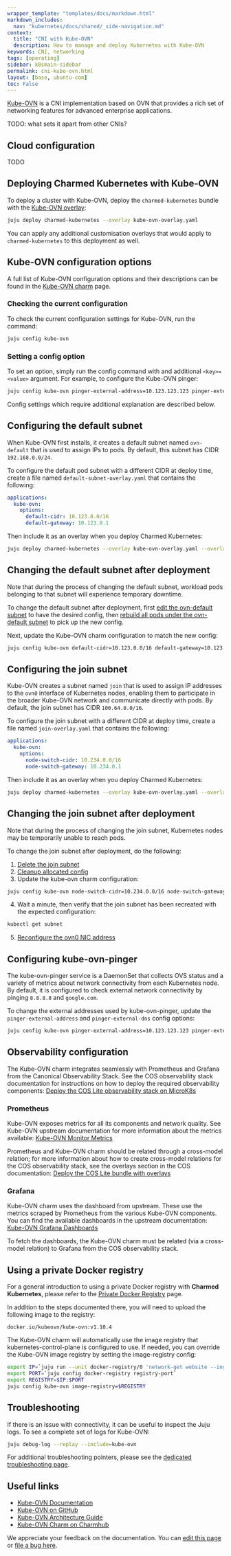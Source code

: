 ```yaml
---
wrapper_template: "templates/docs/markdown.html"
markdown_includes:
  nav: "kubernetes/docs/shared/_side-navigation.md"
context:
  title: "CNI with Kube-OVN"
  description: How to manage and deploy Kubernetes with Kube-OVN
keywords: CNI, networking
tags: [operating]
sidebar: k8smain-sidebar
permalink: cni-kube-ovn.html
layout: [base, ubuntu-com]
toc: False
---
```


[Kube-OVN][kube-ovn-documentation] is a CNI implementation based on OVN that
provides a rich set of networking features for advanced enterprise applications.

TODO: what sets it apart from other CNIs?

## Cloud configuration

TODO

## Deploying Charmed Kubernetes with Kube-OVN

To deploy a cluster with Kube-OVN, deploy the `charmed-kubernetes` bundle with
the [Kube-OVN overlay][kube-ovn-overlay]:

```bash
juju deploy charmed-kubernetes --overlay kube-ovn-overlay.yaml
```

You can apply any additional customisation overlays that would apply to
`charmed-kubernetes` to this deployment as well.

## Kube-OVN configuration options

A full list of Kube-OVN configuration options and their descriptions can be found
in the [Kube-OVN charm][kube-ovn-charm] page.

### Checking the current configuration

To check the current configuration settings for Kube-OVN, run the command:

```bash
juju config kube-ovn
```

### Setting a config option

To set an option, simply run the config command with and additional
`<key>=<value>` argument. For example, to configure the Kube-OVN pinger:

```bash
juju config kube-ovn pinger-external-address=10.123.123.123 pinger-external-dns=example.internal
```

Config settings which require additional explanation are described below.

## Configuring the default subnet

When Kube-OVN first installs, it creates a default subnet named `ovn-default`
that is used to assign IPs to pods. By default, this subnet has CIDR
`192.168.0.0/24`.

To configure the default pod subnet with a different CIDR at deploy time, create
a file named `default-subnet-overlay.yaml` that contains the following:

```yaml
applications:
  kube-ovn:
    options:
      default-cidr: 10.123.0.0/16
      default-gateway: 10.123.0.1
```

Then include it as an overlay when you deploy Charmed Kubernetes:

```bash
juju deploy charmed-kubernetes --overlay kube-ovn-overlay.yaml --overlay default-subnet-overlay.yaml
```

## Changing the default subnet after deployment

Note that during the process of changing the default subnet, workload pods
belonging to that subnet will experience temporary downtime.

To change the default subnet after deployment, first
[edit the ovn-default subnet][change-default-subnet-edit] to have the desired config, then
[rebuild all pods under the ovn-default subnet][change-default-subnet-rebuild] to pick up the
new config.

Next, update the Kube-OVN charm configuration to match the new config:

```bash
juju config kube-ovn default-cidr=10.123.0.0/16 default-gateway=10.123.0.1
```

## Configuring the join subnet

Kube-OVN creates a subnet named `join` that is used to assign IP addresses to
the `ovn0` interface of Kubernetes nodes, enabling them to participate in the
broader Kube-OVN network and communicate directly with pods. By default, the
join subnet has CIDR `100.64.0.0/16`.

To configure the join subnet with a different CIDR at deploy time, create a file
named `join-overlay.yaml` that contains the following:

```yaml
applications:
  kube-ovn:
    options:
      node-switch-cidr: 10.234.0.0/16
      node-switch-gateway: 10.234.0.1
```

Then include it as an overlay when you deploy Charmed Kubernetes:

```bash
juju deploy charmed-kubernetes --overlay kube-ovn-overlay.yaml --overlay join-overlay.yaml
```

## Changing the join subnet after deployment

Note that during the process of changing the join subnet, Kubernetes nodes may
be temporarily unable to reach pods.

To change the join subnet after deployment, do the following:

1. [Delete the join subnet][change-join-subnet-delete]
2. [Cleanup allocated config][change-join-subnet-cleanup]
3. Update the kube-ovn charm configuration:
```bash
juju config kube-ovn node-switch-cidr=10.234.0.0/16 node-switch-gateway=10.234.0.1
```
4. Wait a minute, then verify that the join subnet has been recreated with the
expected configuration:
```bash
kubectl get subnet
```
5. [Reconfigure the ovn0 NIC address][change-join-subnet-reconfigure]

## Configuring kube-ovn-pinger

The kube-ovn-pinger service is a DaemonSet that collects OVS status and a
variety of metrics about network connectivity from each Kubernetes node. By
default, it is configured to check external network connectivity by pinging
`8.8.8.8` and `google.com`.

To change the external addresses used by kube-ovn-pinger, update the
`pinger-external-address` and `pinger-external-dns` config options:

```bash
juju config kube-ovn pinger-external-address=10.123.123.123 pinger-external-dns=example.internal
```

## Observability configuration

The Kube-OVN charm integrates seamlessly with Prometheus and Grafana from the
Canonical Observability Stack. See the COS observability stack documentation for
instructions on how to deploy the required observability components:
[Deploy the COS Lite observability stack on MicroK8s][cos-deploy]

### Prometheus

Kube-OVN exposes metrics for all its components and network quality. See
Kube-OVN upstream documentation for more information about the metrics
available: [Kube-OVN Monitor Metrics][kube-ovn-metrics]

Prometheus and Kube-OVN charm should be related through a cross-model relation;
for more information about how to create cross-model relations for the COS
observability stack, see the overlays section in the COS documentation:
[Deploy the COS Lite bundle with overlays][cos-deploy]

### Grafana

Kube-OVN charm uses the dashboard from upstream. These use the metrics scraped
by Prometheus from the various Kube-OVN components. You can find the available
dashboards in the upstream documentation:
[Kube-OVN Grafana Dashboards][kube-ovn-grafana-dashboards]

To fetch the dashboards, the Kube-OVN charm must be related (via a cross-model
relation) to Grafana from the COS observability stack.

## Using a private Docker registry

For a general introduction to using a private Docker registry with
**Charmed Kubernetes**, please refer to the [Private Docker Registry][] page.

In addition to the steps documented there, you will need to upload the
following image to the registry:

```no-highlight
docker.io/kubeovn/kube-ovn:v1.10.4
```

The Kube-OVN charm will automatically use the image registry that
kubernetes-control-plane is configured to use. If needed, you can override
the Kube-OVN image registry by setting the image-registry config:

```bash
export IP=`juju run --unit docker-registry/0 'network-get website --ingress-address'`
export PORT=`juju config docker-registry registry-port`
export REGISTRY=$IP:$PORT
juju config kube-ovn image-registry=$REGISTRY
```

## Troubleshooting

If there is an issue with connectivity, it can be useful to inspect the Juju logs.
To see a complete set of logs for Kube-OVN:

```bash
juju debug-log --replay --include=kube-ovn
```

For additional troubleshooting pointers, please see the [dedicated troubleshooting page][troubleshooting].

## Useful links

- [Kube-OVN Documentation][kube-ovn-documentation]
- [Kube-OVN on GitHub][kube-ovn-github]
- [Kube-OVN Architecture Guide][kube-ovn-architecture]
- [Kube-OVN Charm on Charmhub][kube-ovn-charm]

<!-- LINKS -->

[change-default-subnet-edit]: https://kubeovn.github.io/docs/v1.10.x/en/ops/change-default-subnet/#edit-subnet
[change-default-subnet-rebuild]: https://kubeovn.github.io/docs/v1.10.x/en/ops/change-default-subnet/#rebuild-all-pods-under-this-subnet
[change-join-subnet-cleanup]: https://kubeovn.github.io/docs/v1.10.x/en/ops/change-join-subnet/#cleanup-allocated-config
[change-join-subnet-delete]: https://kubeovn.github.io/docs/v1.10.x/en/ops/change-join-subnet/#delete-join-subnet
[change-join-subnet-reconfigure]: https://kubeovn.github.io/docs/v1.10.x/en/ops/change-join-subnet/#reconfigure-ovn0-nic-address
[cos-deploy]: https://charmhub.io/topics/canonical-observability-stack/install/microk8s
[kube-ovn-architecture]: https://kubeovn.github.io/docs/v1.10.x/en/reference/architecture/
[kube-ovn-charm]: https://charmhub.io/kube-ovn
[kube-ovn-documentation]: https://kubeovn.github.io/docs/v1.10.x/en/
[kube-ovn-github]: https://github.com/kubeovn/kube-ovn
[kube-ovn-grafana-dashboards]: https://github.com/kubeovn/kube-ovn/blob/release-1.10/docs/prometheus.md#grafana-dashboard
[kube-ovn-metrics]: https://github.com/kubeovn/kube-ovn/blob/release-1.10/docs/ovn-ovs-monitor.md
[kube-ovn-overlay]: https://raw.githubusercontent.com/charmed-kubernetes/bundle/main/overlays/kube-ovn-overlay.yaml
[private docker registry]: /kubernetes/docs/docker-registry
[troubleshooting]: /kubernetes/docs/troubleshooting

<!-- FEEDBACK -->
<div class="p-notification--information">
  <div class="p-notification__content">
    <p class="p-notification__message">We appreciate your feedback on the documentation. You can
    <a href="https://github.com/charmed-kubernetes/kubernetes-docs/edit/main/pages/k8s/cni-kube-ovn.md" >edit this page</a>
    or
    <a href="https://github.com/charmed-kubernetes/kubernetes-docs/issues/new" >file a bug here</a>.</p>
  </div>
</div>
